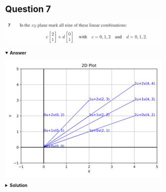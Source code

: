 # Question 7
![alt text](q7.png)

<details open>
<summary><b>Answer</b></summary>

![alt text](a7.svg)
</details>

<details>
<summary><b>Solution</b></summary>

![alt text](s7.png)

The nine combinations with cs and ds will lie on a lattice. If we took all whole numbers c and d, the lattice would lie over the whole plane.</details>